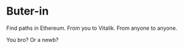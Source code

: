 # Buter-in

Find paths in Ethereum.
From you to Vitalik.
From anyone to anyone.

You bro? Or a newb?
